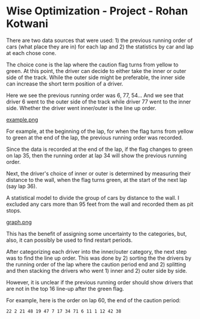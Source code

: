 # Wise Optimization - Project - Rohan Kotwani

There are two data sources that were used: 1) the previous running order of cars (what place they are in) for each lap and 2) the statistics by car and lap at each chose cone.

The choice cone is the lap where the caution flag turns from yellow to green. At this point, the driver can decide to either take the inner or outer side of the track. While the outer side might be preferable, the inner side can increase the short term position of a driver.

Here we see the previous running order was 6, 77, 54… And we see that driver 6 went to the outer side of the track while driver 77 went to the inner side. Whether the driver went inner/outer is the line up order.

[example.png](example.png)

For example, at the beginning of the lap, for when the flag turns from yellow to green at the end of the lap, the previous running order was recorded.

Since the data is recorded at the end of the lap, if the flag changes to green on lap 35, then the running order at lap 34 will show the previous running order.

Next, the driver's choice of inner or outer is determined by measuring their distance to the wall, when the flag turns green, at the start of the next lap (say lap 36).

A statistical model to divide the group of cars by distance to the wall. I excluded any cars more than 95 feet from the wall and recorded them as pit stops.

[graph.png](graph.png)

This has the benefit of assigning some uncertainty to the categories, but, also, it can possibly be used to find restart periods.

After categorizing each driver into the inner/outer category, the next step was to find the line up order. This was done by 2) sorting the the drivers by the running order of the lap where the caution period end and 2) splitting and then stacking the drivers who went 1) inner and 2) outer side by side.

However, it is unclear if the previous running order should show drivers that are not in the top 16 line-up after the green flag.

For example, here is the order on lap 60, the end of the caution period:

```
22 2 21 48 19 47 7 17 34 71 6 11 1 12 42 38
```
